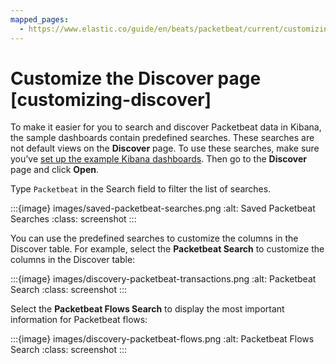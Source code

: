 ```yaml
---
mapped_pages:
  - https://www.elastic.co/guide/en/beats/packetbeat/current/customizing-discover.html
---
```


# Customize the Discover page [customizing-discover]

To make it easier for you to search and discover Packetbeat data in Kibana, the sample dashboards contain predefined searches. These searches are not default views on the **Discover** page. To use these searches, make sure you’ve [set up the example Kibana dashboards](/reference/packetbeat/load-kibana-dashboards.md). Then go to the **Discover** page and click **Open**.

Type `Packetbeat` in the Search field to filter the list of searches.

:::{image} images/saved-packetbeat-searches.png
:alt: Saved Packetbeat Searches
:class: screenshot
:::

You can use the predefined searches to customize the columns in the Discover table. For example, select the **Packetbeat Search** to customize the columns in the Discover table:

:::{image} images/discovery-packetbeat-transactions.png
:alt: Packetbeat Search
:class: screenshot
:::

Select the **Packetbeat Flows Search** to display the most important information for Packetbeat flows:

:::{image} images/discovery-packetbeat-flows.png
:alt: Packetbeat Flows Search
:class: screenshot
:::

